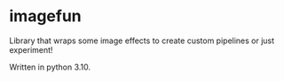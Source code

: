 # imagefun

Library that wraps some image effects to create custom pipelines or just experiment!

Written in python 3.10.